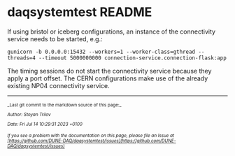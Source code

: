 # daqsystemtest README
If using bristol or iceberg configurations, an instance of the connectivity service needs to be started, e.g.: 
```
gunicorn -b 0.0.0.0:15432 --workers=1 --worker-class=gthread --threads=4 --timeout 5000000000 connection-service.connection-flask:app
```
The timing sessions do not start the connectivity service because they apply a port offset. The CERN configurations make use of the already existing NP04 connectivity service.

-----

<font size="1">
_Last git commit to the markdown source of this page:_


_Author: Stoyan Trilov_

_Date: Fri Jul 14 10:29:31 2023 +0100_

_If you see a problem with the documentation on this page, please file an Issue at [https://github.com/DUNE-DAQ/daqsystemtest/issues](https://github.com/DUNE-DAQ/daqsystemtest/issues)_
</font>
